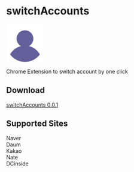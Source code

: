# switchAccounts

<img alt="logo" src="./icon.png" width="100" height="100"> 

Chrome Extension to switch account by one click

## Download

[switchAccounts 0.0.1](https://github.com/04SeoHyun/switchAccounts/releases/tag/0.0.1)

## Supported Sites

Naver  
Daum  
Kakao  
Nate  
DCinside 